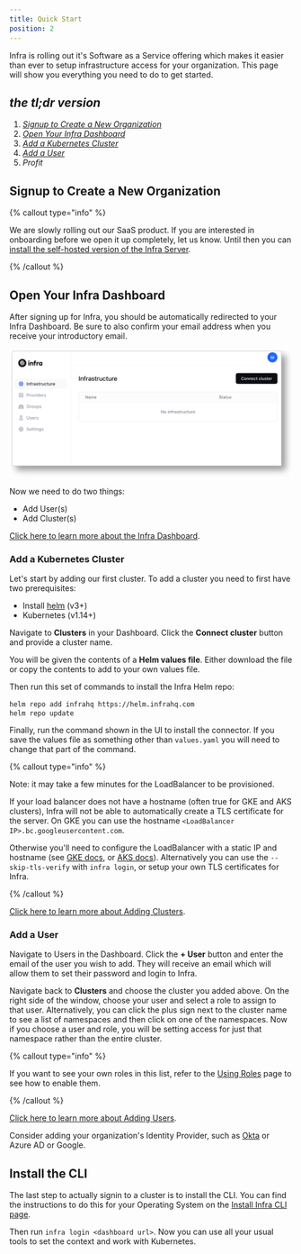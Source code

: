 ```yaml
---
title: Quick Start
position: 2
---
```


Infra is rolling out it's Software as a Service offering which makes it easier than ever to setup infrastructure access for your organization. This page will show you everything you need to do to get started.

## _the tl;dr version_

1. _[Signup to Create a New Organization](#signup-to-create-a-new-organization)_
2. _[Open Your Infra Dashboard](#open-your-infra-dashboard)_
3. _[Add a Kubernetes Cluster](#add-a-kubernetes-cluster)_
4. _[Add a User](#add-a-user)_
5. _Profit_

## Signup to Create a New Organization

{% callout type="info" %}

We are slowly rolling out our SaaS product. If you are interested in onboarding before we open it up completely, let us know. Until then you can [install the self-hosted version of the Infra Server](../reference/selfhosted.md).

{% /callout %}

## Open Your Infra Dashboard

After signing up for Infra, you should be automatically redirected to your Infra Dashboard. Be sure to also confirm your email address when you receive your introductory email.

![Open your Dashboard](../images/quickstart-opendashboard.png)

Now we need to do two things:

- Add User(s)
- Add Cluster(s)

[Click here to learn more about the Infra Dashboard](../using/dashboard.md).

### Add a Kubernetes Cluster

Let's start by adding our first cluster. To add a cluster you need to first have two prerequisites:

- Install [helm](https://helm.sh/docs/intro/install/) (v3+)
- Kubernetes (v1.14+)

Navigate to **Clusters** in your Dashboard. Click the **Connect cluster** button and provide a cluster name. 

You will be given the contents of a **Helm values file**. Either download the file or copy the contents to add to your own values file.

Then run this set of commands to install the Infra Helm repo:

```
helm repo add infrahq https://helm.infrahq.com
helm repo update
```

Finally, run the command shown in the UI to install the connector. If you save the values file as something other than `values.yaml` you will need to change that part of the command.

{% callout type="info" %}

Note: it may take a few minutes for the LoadBalancer to be provisioned.

If your load balancer does not have a hostname (often true for GKE and AKS clusters), Infra will not be able to automatically create a TLS certificate for the server. On GKE you can use the hostname `<LoadBalancer IP>.bc.googleusercontent.com`.

Otherwise you'll need to configure the LoadBalancer with a static IP and hostname (see
[GKE docs](https://cloud.google.com/kubernetes-engine/docs/tutorials/configuring-domain-name-static-ip), or
[AKS docs](https://docs.microsoft.com/en-us/azure/aks/static-ip#create-a-static-ip-address)).
Alternatively you can use the `--skip-tls-verify` with `infra login`, or setup your own TLS certificates for Infra.

{% /callout %}

[Click here to learn more about Adding Clusters](../using/clusters.md).

### Add a User

Navigate to Users in the Dashboard. Click the **+ User** button and enter the email of the user you wish to add. They will receive an email which will allow them to set their password and login to Infra.

Navigate back to **Clusters** and choose the cluster you added above. On the right side of the window, choose your user and select a role to assign to that user. Alternatively, you can click the plus sign next to the cluster name to see a list of namespaces and then click on one of the namespaces. Now if you choose a user and role, you will be setting access for just that namespace rather than the entire cluster.

{% callout type="info" %}

If you want to see your own roles in this list, refer to the [Using Roles](../manage/roles.md) page to see how to enable them.

{% /callout %}

[Click here to learn more about Adding Users](../manage/users.md).

Consider adding your organization's Identity Provider, such as [Okta](../manage/idp/okta) or Azure AD or Google.

## Install the CLI

The last step to actually signin to a cluster is to install the CLI. You can find the instructions to do this for your Operating System on the [Install Infra CLI page](install-infra-cli.md).

Then run `infra login <dashboard url>`. Now you can use all your usual tools to set the context and work with Kubernetes.
